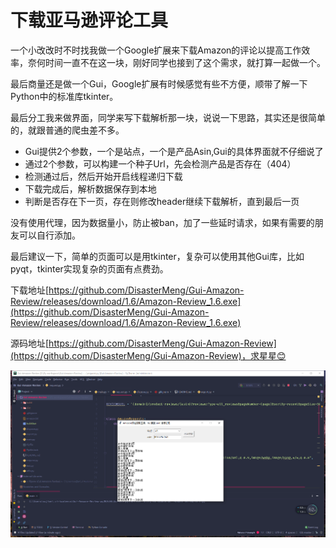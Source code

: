 # 下载亚马逊评论工具
一个小改改时不时找我做一个Google扩展来下载Amazon的评论以提高工作效率，奈何时间一直不在这一块，刚好同学也接到了这个需求，就打算一起做一个。

最后商量还是做一个Gui，Google扩展有时候感觉有些不方便，顺带了解一下Python中的标准库tkinter。

最后分工我来做界面，同学来写下载解析那一块，说说一下思路，其实还是很简单的，就跟普通的爬虫差不多。

- Gui提供2个参数，一个是站点，一个是产品Asin,Gui的具体界面就不仔细说了
- 通过2个参数，可以构建一个种子Url，先会检测产品是否存在（404）
- 检测通过后，然后开始开启线程递归下载
- 下载完成后，解析数据保存到本地
- 判断是否存在下一页，存在则修改header继续下载解析，直到最后一页

没有使用代理，因为数据量小，防止被ban，加了一些延时请求，如果有需要的朋友可以自行添加。

最后建议一下，简单的页面可以是用tkinter，复杂可以使用其他Gui库，比如pyqt，tkinter实现复杂的页面有点费劲。

下载地址[https://github.com/DisasterMeng/Gui-Amazon-Review/releases/download/1.6/Amazon-Review_1.6.exe](https://github.com/DisasterMeng/Gui-Amazon-Review/releases/download/1.6/Amazon-Review_1.6.exe)

源码地址[https://github.com/DisasterMeng/Gui-Amazon-Review](https://github.com/DisasterMeng/Gui-Amazon-Review)，求星星😊

![结果](./screenshot/result.png)
